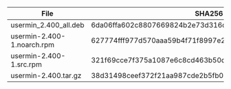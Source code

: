 | File | SHA256 Checksum |
| ---- | ------------ |
| usermin_2.400_all.deb | 6da06ffa602c8807669824b2e73d316dcec8bd76dc613a92650a19511958c962 |
| usermin-2.400-1.noarch.rpm | 627774fff977d570aaa59b4f71f8997e2cb7bb6002d927e236758c0e336b888c |
| usermin-2.400-1.src.rpm | 321f69cce7f375a1087e6c8cd463b50d2ef01a0c48d7dc29f18c3ddec3ba246c |
| usermin-2.400.tar.gz | 38d31498ceef372f21aa987cde2b5fb07a4e9eb027d4eb805c486b8f79b7696a |
